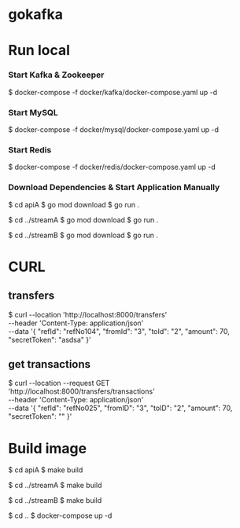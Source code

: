# gokafka

# Run local
### Start Kafka & Zookeeper
$ docker-compose -f docker/kafka/docker-compose.yaml up -d

### Start MySQL
$ docker-compose -f docker/mysql/docker-compose.yaml up -d

### Start Redis
$ docker-compose -f docker/redis/docker-compose.yaml up -d

### Download Dependencies & Start Application Manually
$ cd apiA
$ go mod download
$ go run .

$ cd ../streamA
$ go mod download
$ go run .

$ cd ../streamB
$ go mod download
$ go run .

# CURL
## transfers
$ curl --location 'http://localhost:8000/transfers' \
--header 'Content-Type: application/json' \
--data '{
"refId": "refNo104",
"fromId": "3",
"toId": "2",
"amount": 70,
"secretToken": "asdsa"
}'

## get transactions
$ curl --location --request GET 'http://localhost:8000/transfers/transactions' \
--header 'Content-Type: application/json' \
--data '{
"refId": "refNo025",
"fromID": "3",
"toID": "2",
"amount": 70,
"secretToken": ""
}'

# Build image
$ cd apiA
$ make build

$ cd ../streamA
$ make build

$ cd ../streamB
$ make build

$ cd ..
$ docker-compose up -d
